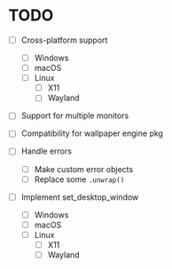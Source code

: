 # TODO

- [ ] Cross-platform support

  - [ ] Windows
  - [ ] macOS
  - [ ] Linux
    - [ ] X11
    - [ ] Wayland

- [ ] Support for multiple monitors
- [ ] Compatibility for wallpaper engine pkg

- [ ] Handle errors
  - [ ] Make custom error objects
  - [ ] Replace some `.unwrap()`

- [ ] Implement set_desktop_window
  - [ ] Windows
  - [ ] macOS
  - [ ] Linux
    - [ ] X11
    - [ ] Wayland
